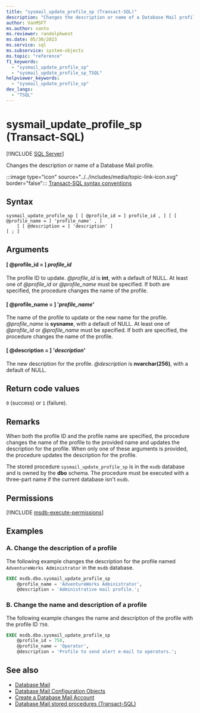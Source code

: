 ```yaml
---
title: "sysmail_update_profile_sp (Transact-SQL)"
description: "Changes the description or name of a Database Mail profile."
author: VanMSFT
ms.author: vanto
ms.reviewer: randolphwest
ms.date: 05/30/2023
ms.service: sql
ms.subservice: system-objects
ms.topic: "reference"
f1_keywords:
  - "sysmail_update_profile_sp"
  - "sysmail_update_profile_sp_TSQL"
helpviewer_keywords:
  - "sysmail_update_profile_sp"
dev_langs:
  - "TSQL"
---
```

# sysmail_update_profile_sp (Transact-SQL)

[!INCLUDE [SQL Server](../../includes/applies-to-version/sqlserver.md)]

Changes the description or name of a Database Mail profile.

:::image type="icon" source="../../includes/media/topic-link-icon.svg" border="false"::: [Transact-SQL syntax conventions](../../t-sql/language-elements/transact-sql-syntax-conventions-transact-sql.md)

## Syntax

```syntaxsql
sysmail_update_profile_sp [ [ @profile_id = ] profile_id , ] [ [ @profile_name = ] 'profile_name' , ]
    [ [ @description = ] 'description' ]
[ ; ]
```

## Arguments

#### [ @profile_id = ] *profile_id*

The profile ID to update. *@profile_id* is **int**, with a default of NULL. At least one of *@profile_id* or *@profile_name* must be specified. If both are specified, the procedure changes the name of the profile.

#### [ @profile_name = ] '*profile_name*'

The name of the profile to update or the new name for the profile. *@profile_name* is **sysname**, with a default of NULL. At least one of *@profile_id* or *@profile_name* must be specified. If both are specified, the procedure changes the name of the profile.

#### [ @description = ] '*description*'

The new description for the profile. *@description* is **nvarchar(256)**, with a default of NULL.

## Return code values

`0` (success) or `1` (failure).

## Remarks

When both the profile ID and the profile name are specified, the procedure changes the name of the profile to the provided name and updates the description for the profile. When only one of these arguments is provided, the procedure updates the description for the profile.

The stored procedure `sysmail_update_profile_sp` is in the `msdb` database and is owned by the **dbo** schema. The procedure must be executed with a three-part name if the current database isn't `msdb`.

## Permissions

[!INCLUDE [msdb-execute-permissions](../../includes/msdb-execute-permissions.md)]

## Examples

### A. Change the description of a profile

The following example changes the description for the profile named `AdventureWorks Administrator` in the `msdb` database.

```sql
EXEC msdb.dbo.sysmail_update_profile_sp
    @profile_name = 'AdventureWorks Administrator',
    @description = 'Administrative mail profile.';
```

### B. Change the name and description of a profile

The following example changes the name and description of the profile with the profile ID `750`.

```sql
EXEC msdb.dbo.sysmail_update_profile_sp
    @profile_id = 750,
    @profile_name = 'Operator',
    @description = 'Profile to send alert e-mail to operators.';
```

## See also

- [Database Mail](../database-mail/database-mail.md)
- [Database Mail Configuration Objects](../database-mail/database-mail-configuration-objects.md)
- [Create a Database Mail Account](../database-mail/create-a-database-mail-account.md)
- [Database Mail stored procedures (Transact-SQL)](database-mail-stored-procedures-transact-sql.md)
